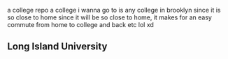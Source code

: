 a college repo
a college i wanna go to is any college in brooklyn since it is so close to home
since it will be so close to home, it makes for an easy commute from home to college and back etc lol xd
## Long Island University